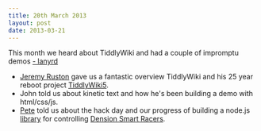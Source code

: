 ```yaml
---
title: 20th March 2013
layout: post
date: 2013-03-21
---
```


<p class="lead">This month we heard about TiddlyWiki and had a couple of impromptu demos <a href="http://lanyrd.com/2013/jsoxford-march/">- lanyrd</a></p>

* [Jeremy Ruston](https://twitter.com/intent/user?screen_name=jermolene) gave us a fantastic overview TiddlyWiki and his 25 year reboot project [TiddlyWiki5](http://five.tiddlywiki.com).
* John told us about kinetic text and how he's been building a demo with html/css/js.
* [Pete](https://twitter.com/intent/user?screen_name=peterjwest) told us about the hack day and our progress of building a node.js [library](https://github.com/jsoxford/node-wirc) for controlling [Dension Smart Racers](http://www.wirc.dension.com/smartracer).
